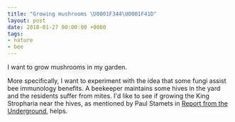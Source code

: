 ```yaml
---
title: "Growing mushrooms \U0001F344\U0001F41D"
layout: post
date: 2018-01-27 00:00:00 +0000
tags:
- nature
- bee
---
```

I want to grow mushrooms in my garden.

More specifically, I want to experiment with the idea that some fungi assist bee immunology benefits. A beekeeper maintains some hives in the yard and the residents suffer from mites. I'd like to see if growing the King Stropharia near the hives, as mentioned by Paul Stamets in [Report from the Underground](https://www.youtube.com/watch?v=DAw_Zzge49c), helps.